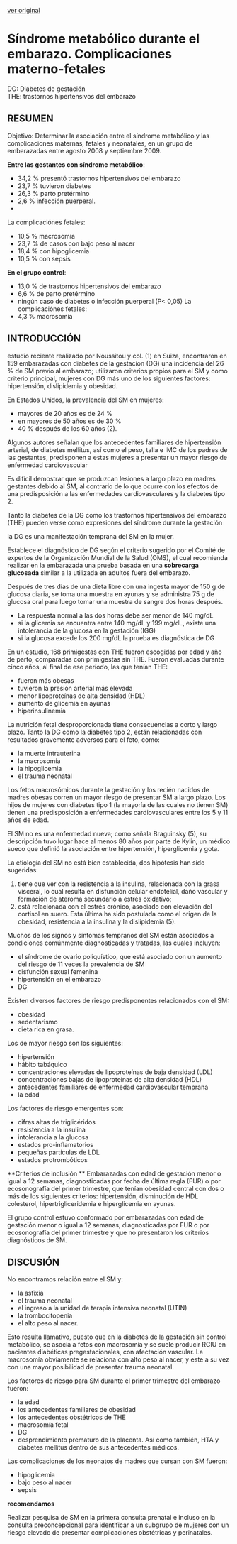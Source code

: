[ver original](/docs/documentacion/Sindrome_metabólico_durante_el_embarazo_Complicaciones_materno-fetales.md)

# Síndrome metabólico durante el embarazo. Complicaciones materno-fetales


DG: Diabetes de gestación  
THE: trastornos hipertensivos del embarazo
## RESUMEN

Objetivo: Determinar la asociación entre el síndrome metabólico y las complicaciones maternas, fetales y neonatales, en un grupo de embarazadas entre agosto 2008 y septiembre 2009.

**Entre las gestantes con síndrome metabólico**:
- 34,2 % presentó trastornos hipertensivos del embarazo
- 23,7 % tuvieron diabetes
- 26,3 % parto pretérmino
- 2,6 % infección puerperal.
- 
La complicaciónes fetales:
- 10,5 % macrosomía
- 23,7 % de casos con bajo peso al nacer
- 18,4 % con hipoglicemia 
- 10,5 % con sepsis

**En el grupo control**:
- 13,0 % de trastornos hipertensivos del embarazo
- 6,6 % de parto pretérmino
- ningún caso de diabetes o infección puerperal (P< 0,05)
La complicaciónes fetales:
- 4,3 % macrosomía  

## INTRODUCCIÓN

 estudio reciente realizado por Noussitou y col. (1) en Suiza, encontraron en 159 embarazadas con diabetes de la gestación (DG) una incidencia del 26 % de SM previo al embarazo; utilizaron criterios propios para el SM y como criterio principal, mujeres con DG más uno de los siguientes factores: hipertensión, dislipidemia y obesidad. 

En Estados Unidos, la prevalencia del SM en mujeres:
- mayores de 20 años es de 24 %
- en mayores de 50 años es de 30 %
- 40 % después de los 60 años (2).

Algunos autores señalan que los antecedentes familiares de hipertensión arterial, de diabetes mellitus, así como el peso, talla e IMC de los padres de las gestantes, predisponen a estas mujeres a presentar un mayor riesgo de enfermedad cardiovascular

Es difícil demostrar que se produzcan lesiones a largo plazo en madres gestantes debido al SM, al contrario de lo que ocurre con los efectos de una predisposición a las enfermedades cardiovasculares y la diabetes tipo 2.

Tanto la diabetes de la DG como los trastornos hipertensivos del embarazo (THE) pueden verse como expresiones del síndrome durante la gestación

la DG es una manifestación temprana del SM en la mujer.

Establece el diagnóstico de DG según el criterio sugerido por el Comité de expertos de la Organización Mundial de la Salud (OMS), el cual recomienda realizar en la embarazada una prueba basada en una **sobrecarga glucosada** similar a la utilizada en adultos fuera del embarazo.

Después de tres días de una dieta libre con una ingesta mayor de 150 g de glucosa diaria, se toma una muestra en ayunas y se administra 75 g de glucosa oral para luego tomar una muestra de sangre dos horas después.
- La respuesta normal a las dos horas debe ser menor de 140 mg/dL
- si la glicemia se encuentra entre 140 mg/dL y 199 mg/dL, existe una intolerancia de la glucosa en la gestación (IGG)
- si la glucosa excede los 200 mg/dL la prueba es diagnóstica de DG

En un estudio, 168 primigestas con THE fueron escogidas por edad y año de parto, comparadas con primigestas sin THE. Fueron evaluadas durante cinco años, al final de ese período, las que tenían THE:
- fueron más obesas
- tuvieron la presión arterial más elevada
- menor lipoproteínas de alta densidad (HDL)
- aumento de glicemia en ayunas
- hiperinsulinemia

La nutrición fetal desproporcionada tiene consecuencias a corto y largo plazo.
Tanto la DG como la diabetes tipo 2, están relacionadas con resultados gravemente adversos para el feto, como:
- la muerte intrauterina
- la macrosomía
- la hipoglicemia
- el trauma neonatal

Los fetos macrosómicos durante la gestación y los recién nacidos de madres obesas corren un mayor riesgo de presentar SM a largo plazo.
Los hijos de mujeres con diabetes tipo 1 (la mayoría de las cuales no tienen SM) tienen una predisposición a enfermedades cardiovasculares entre los 5 y 11 años de edad.

El SM no es una enfermedad nueva; como señala Braguinsky (5), su descripción tuvo lugar hace al menos 80 años por parte de Kylin, un médico sueco que definió la asociación entre hipertensión, hiperglicemia y gota. 

La etiología del SM no está bien establecida, dos hipótesis han sido sugeridas:
1. tiene que ver con la resistencia a la insulina, relacionada con la grasa visceral, lo cual resulta en disfunción celular endotelial, daño vascular y formación de ateroma secundario a estrés oxidativo;
2. está relacionada con el estrés crónico, asociado con elevación del cortisol en suero. Esta última ha sido postulada como el origen de la obesidad, resistencia a la insulina y la dislipidemia (5).

Muchos de los signos y síntomas tempranos del SM están asociados a condiciones comúnmente diagnosticadas y tratadas, las cuales incluyen:
- el síndrome de ovario poliquístico, que está asociado con un aumento del riesgo de 11 veces la prevalencia de SM
- disfunción sexual femenina
- hipertensión en el embarazo
- DG 

Existen diversos factores de riesgo predisponentes relacionados con el SM:
- obesidad
- sedentarismo
- dieta rica en grasa.

Los de mayor riesgo son los siguientes:
- hipertensión
- hábito tabáquico
- concentraciones elevadas de lipoproteínas de baja densidad (LDL)
- concentraciones bajas de lipoproteínas de alta densidad (HDL)
- antecedentes familiares de enfermedad cardiovascular temprana
- la edad

Los factores de riesgo emergentes son:
- cifras altas de triglicéridos
- resistencia a la insulina
- intolerancia a la glucosa
- estados pro-inflamatorios
- pequeñas partículas de LDL
- estados protrombóticos

**Criterios de inclusión
**
Embarazadas con edad de gestación menor o igual a 12 semanas, diagnosticadas por fecha de última regla (FUR) o por ecosonografía del primer trimestre, que tenían obesidad central con dos o más de los siguientes criterios: hipertensión, disminución de HDL colesterol, hipertrigliceridemia e hiperglicemia en ayunas.

El grupo control estuvo conformado por embarazadas con edad de gestación menor o igual a 12 semanas, diagnosticadas por FUR o por ecosonografía del primer trimestre y que no presentaron los criterios diagnósticos de SM.

## DISCUSIÓN

No encontramos relación entre el SM y:
- la asfixia
- el trauma neonatal
- el ingreso a la unidad de terapia intensiva neonatal (UTIN)
- la trombocitopenia
- el alto peso al nacer.

Esto resulta llamativo, puesto que en la diabetes de la gestación sin control metabólico, se asocia a fetos con macrosomía y se suele producir RCIU en pacientes diabéticas pregestacionales, con afectación vascular. La macrosomía obviamente se relaciona con alto peso al nacer, y este a su vez con una mayor posibilidad de presentar trauma neonatal.

Los factores de riesgo para SM durante el primer trimestre del embarazo fueron:
- la edad
- los antecedentes familiares de obesidad
- los antecedentes obstétricos de THE
- macrosomía fetal
- DG
- desprendimiento prematuro de la placenta.
Así como también, HTA y diabetes mellitus dentro de sus antecedentes médicos.

Las complicaciones de los neonatos de madres que cursan con SM fueron:
- hipoglicemia
- bajo peso al nacer
- sepsis

**recomendamos**

Realizar pesquisa de SM en la primera consulta prenatal e incluso en la consulta preconcepcional para identificar a un subgrupo de mujeres con un riesgo elevado de presentar complicaciones obstétricas y perinatales.
